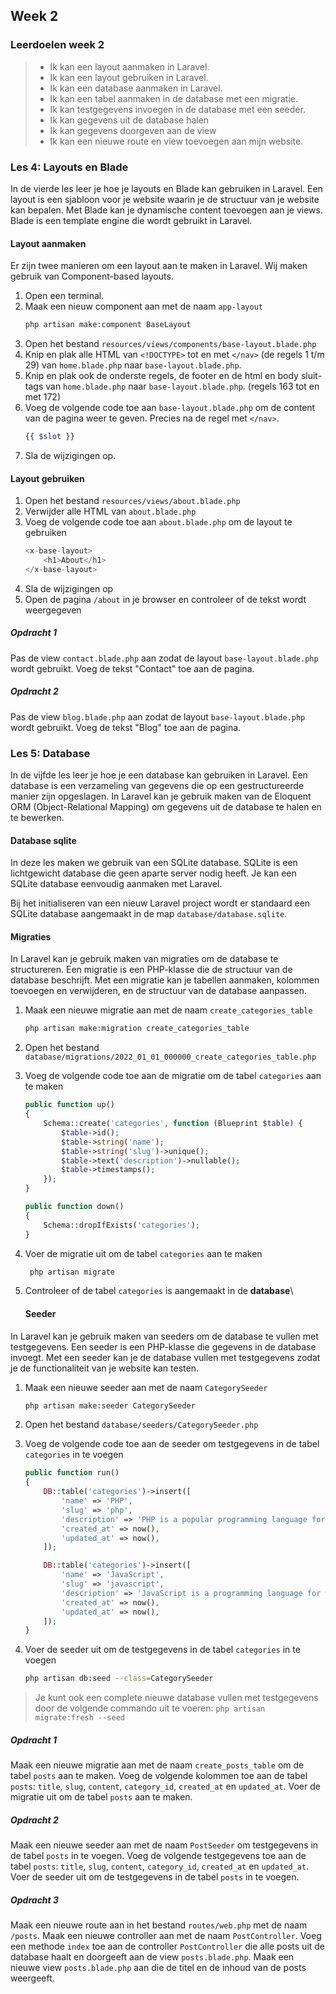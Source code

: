## Week 2

### Leerdoelen week 2

> - Ik kan een layout aanmaken in Laravel.
> - Ik kan een layout gebruiken in Laravel.
> - Ik kan een database aanmaken in Laravel.
> - Ik kan een tabel aanmaken in de database met een migratie.
> - Ik kan testgegevens invoegen in de database met een seeder.
> - Ik kan gegevens uit de database halen
> - Ik kan gegevens doorgeven aan de view
> - Ik kan een nieuwe route en view toevoegen aan mijn website.

### Les 4: Layouts en Blade

In de vierde les leer je hoe je layouts en Blade kan gebruiken in Laravel. Een layout is een sjabloon voor je website waarin je de structuur van je website kan bepalen. Met Blade kan je dynamische content toevoegen aan je views. Blade is een template engine die wordt gebruikt in Laravel.

#### Layout aanmaken

Er zijn twee manieren om een layout aan te maken in Laravel. Wij maken gebruik van Component-based layouts.

1. Open een terminal.
2. Maak een nieuw component aan met de naam `app-layout`
   ```bash
   php artisan make:component BaseLayout
   ```
3. Open het bestand `resources/views/components/base-layout.blade.php`
4. Knip en plak alle HTML van `<!DOCTYPE>` tot en met `</nav>` (de regels 1 t/m 29) van `home.blade.php` naar `base-layout.blade.php`.
5. Knip en plak ook de onderste regels, de footer en de html en body sluit-tags van `home.blade.php` naar `base-layout.blade.php`. (regels 163 tot en met 172)
6. Voeg de volgende code toe aan `base-layout.blade.php` om de content van de pagina weer te geven. Precies na de regel met `</nav>`.
   ```php
   {{ $slot }}
   ```
7. Sla de wijzigingen op.

#### Layout gebruiken

1. Open het bestand `resources/views/about.blade.php`
2. Verwijder alle HTML van `about.blade.php`
3. Voeg de volgende code toe aan `about.blade.php` om de layout te gebruiken
   ```php
   <x-base-layout>
       <h1>About</h1>
   </x-base-layout>
   ```
4. Sla de wijzigingen op
5. Open de pagina `/about` in je browser en controleer of de tekst wordt weergegeven

##### Opdracht 1

Pas de view `contact.blade.php` aan zodat de layout `base-layout.blade.php` wordt gebruikt. Voeg de tekst "Contact" toe aan de pagina.

##### Opdracht 2

Pas de view `blog.blade.php` aan zodat de layout `base-layout.blade.php` wordt gebruikt. Voeg de tekst "Blog" toe aan de pagina.

### Les 5: Database

In de vijfde les leer je hoe je een database kan gebruiken in Laravel. Een database is een verzameling van gegevens die op een gestructureerde manier zijn opgeslagen. In Laravel kan je gebruik maken van de Eloquent ORM (Object-Relational Mapping) om gegevens uit de database te halen en te bewerken.

#### Database sqlite

In deze les maken we gebruik van een SQLite database. SQLite is een lichtgewicht database die geen aparte server nodig heeft. Je kan een SQLite database eenvoudig aanmaken met Laravel.

Bij het initialiseren van een nieuw Laravel project wordt er standaard een SQLite database aangemaakt in de map `database/database.sqlite`.

#### Migraties

In Laravel kan je gebruik maken van migraties om de database te structureren. Een migratie is een PHP-klasse die de structuur van de database beschrijft. Met een migratie kan je tabellen aanmaken, kolommen toevoegen en verwijderen, en de structuur van de database aanpassen.

1. Maak een nieuwe migratie aan met de naam `create_categories_table`
   ```bash
   php artisan make:migration create_categories_table
   ```
2. Open het bestand `database/migrations/2022_01_01_000000_create_categories_table.php`
3. Voeg de volgende code toe aan de migratie om de tabel `categories` aan te maken

   ```php
   public function up()
   {
       Schema::create('categories', function (Blueprint $table) {
           $table->id();
           $table->string('name');
           $table->string('slug')->unique();
           $table->text('description')->nullable();
           $table->timestamps();
       });
   }

   public function down()
   {
       Schema::dropIfExists('categories');
   }
   ```

4. Voer de migratie uit om de tabel `categories` aan te maken
   ```bash
    php artisan migrate
   ```
5. Controleer of de tabel `categories` is aangemaakt in de **database**\\

   #### Seeder

In Laravel kan je gebruik maken van seeders om de database te vullen met testgegevens. Een seeder is een PHP-klasse die gegevens in de database invoegt. Met een seeder kan je de database vullen met testgegevens zodat je de functionaliteit van je website kan testen.

1. Maak een nieuwe seeder aan met de naam `CategorySeeder`
   ```bash
   php artisan make:seeder CategorySeeder
   ```
2. Open het bestand `database/seeders/CategorySeeder.php`
3. Voeg de volgende code toe aan de seeder om testgegevens in de tabel `categories` in te voegen

   ```php
   public function run()
   {
       DB::table('categories')->insert([
           'name' => 'PHP',
           'slug' => 'php',
           'description' => 'PHP is a popular programming language for web development.',
           'created_at' => now(),
           'updated_at' => now(),
       ]);

       DB::table('categories')->insert([
           'name' => 'JavaScript',
           'slug' => 'javascript',
           'description' => 'JavaScript is a programming language for web development.',
           'created_at' => now(),
           'updated_at' => now(),
       ]);
   }
   ```

4. Voer de seeder uit om de testgegevens in de tabel `categories` in te voegen
   ```bash
   php artisan db:seed --class=CategorySeeder
   ```

> Je kunt ook een complete nieuwe database vullen met testgegevens door de volgende commando uit te voeren: `php artisan migrate:fresh --seed`

##### Opdracht 1

Maak een nieuwe migratie aan met de naam `create_posts_table` om de tabel `posts` aan te maken. Voeg de volgende kolommen toe aan de tabel `posts`: `title`, `slug`, `content`, `category_id`, `created_at` en `updated_at`. Voer de migratie uit om de tabel `posts` aan te maken.

##### Opdracht 2

Maak een nieuwe seeder aan met de naam `PostSeeder` om testgegevens in de tabel `posts` in te voegen. Voeg de volgende testgegevens toe aan de tabel `posts`: `title`, `slug`, `content`, `category_id`, `created_at` en `updated_at`. Voer de seeder uit om de testgegevens in de tabel `posts` in te voegen.

##### Opdracht 3

Maak een nieuwe route aan in het bestand `routes/web.php` met de naam `/posts`. Maak een nieuwe controller aan met de naam `PostController`. Voeg een methode `index` toe aan de controller `PostController` die alle posts uit de database haalt en doorgeeft aan de view `posts.blade.php`. Maak een nieuwe view `posts.blade.php` aan die de titel en de inhoud van de posts weergeeft.
